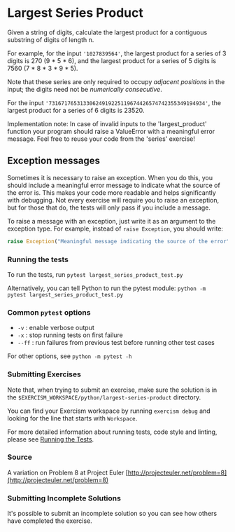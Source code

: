 # Largest Series Product

Given a string of digits, calculate the largest product for a contiguous
substring of digits of length n.

For example, for the input `'1027839564'`, the largest product for a
series of 3 digits is 270 (9 * 5 * 6), and the largest product for a
series of 5 digits is 7560 (7 * 8 * 3 * 9 * 5).

Note that these series are only required to occupy *adjacent positions*
in the input; the digits need not be *numerically consecutive*.

For the input `'73167176531330624919225119674426574742355349194934'`,
the largest product for a series of 6 digits is 23520.

Implementation note:
In case of invalid inputs to the 'largest_product' function
your program should raise a ValueError with a meaningful error message.
Feel free to reuse your code from the 'series' exercise!


## Exception messages

Sometimes it is necessary to raise an exception. When you do this, you should include a meaningful error message to
indicate what the source of the error is. This makes your code more readable and helps significantly with debugging. Not
every exercise will require you to raise an exception, but for those that do, the tests will only pass if you include
a message.

To raise a message with an exception, just write it as an argument to the exception type. For example, instead of
`raise Exception`, you should write:

```python
raise Exception("Meaningful message indicating the source of the error")
```

### Running the tests

To run the tests, run `pytest largest_series_product_test.py`

Alternatively, you can tell Python to run the pytest module:
`python -m pytest largest_series_product_test.py`

### Common `pytest` options

* `-v` : enable verbose output
* `-x` : stop running tests on first failure
* `--ff` : run failures from previous test before running other test cases

For other options, see `python -m pytest -h`

### Submitting Exercises

Note that, when trying to submit an exercise, make sure the solution is in the `$EXERCISM_WORKSPACE/python/largest-series-product` directory.

You can find your Exercism workspace by running `exercism debug` and looking for the line that starts with `Workspace`.

For more detailed information about running tests, code style and linting,
please see [Running the Tests](http://exercism.io/tracks/python/tests).

### Source

A variation on Problem 8 at Project Euler [http://projecteuler.net/problem=8](http://projecteuler.net/problem=8)

### Submitting Incomplete Solutions

It's possible to submit an incomplete solution so you can see how others have completed the exercise.
